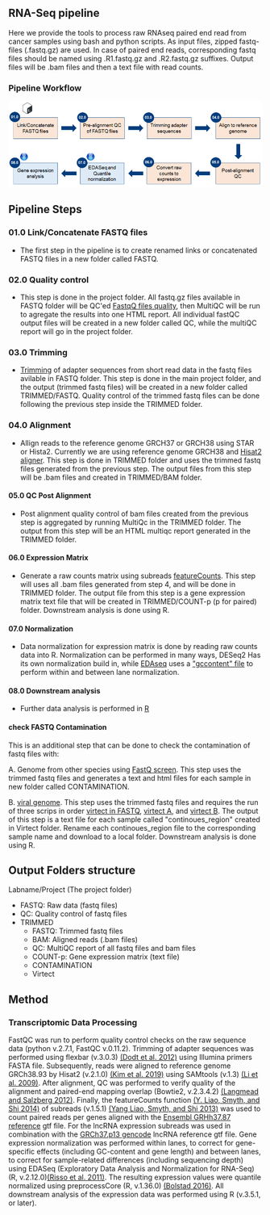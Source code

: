 ## RNA-Seq pipeline
Here we provide the tools to process raw RNAseq paired end read from cancer samples using bash and python scripts. As input files, zipped fastq-files (.fastq.gz) are used. In case of paired end reads, corresponding fastq files should be named using .R1.fastq.gz and .R2.fastq.gz suffixes. Output files will be .bam files and then a text file with read counts.

### Pipeline Workflow
![RNAseq Pipeline](/Figures/RNAseq_pipeline.png)

## Pipeline Steps
### 01.0 Link/Concatenate FASTQ files
- The first step in the pipeline is to create renamed links or concatenated FASTQ files in a new folder called FASTQ. 

### 02.0 Quality control
- This step is done in the project folder. All fastq.gz files available in FASTQ folder will be QC'ed [FastqQ files quality](/Scripts/RNASeq/0.1-%20QC), then MultiQC will be run to agregate the results into one HTML report. All individual fastQC output files will be created in a new folder called QC, while the multiQC report will go in the project folder. 

### 03.0 Trimming
- [Trimming](/Scripts/RNASeq/0.2%20-%20Trimming/trimming.fastq.HPC.sh) of adapter sequences from short read data in the fastq files avilable in FASTQ folder. This step is done in the main project folder, and the output (trimmed fastq files) will be created in a new folder called TRIMMED/FASTQ. Quality control of the trimmed fastq files can be done following the previous step inside the TRIMMED folder.

### 04.0 Alignment
- Allign reads to the reference genome GRCH37 or GRCH38 using STAR or Hista2. Currently we are using reference genome GRCH38 and [Hisat2 aligner](/Scripts/RNASeq/0.3%20-%20Alignment/align.fastq.hisat2.sh). This step is done in TRIMMED folder and uses the trimmed fastq files generated from the previous step. The output files from this step will be .bam files and created in TRIMMED/BAM folder. 

#### 05.0 QC Post Alignment 
- Post alignment quality control of bam files created from the previous step is aggregated by running MultiQc in the TRIMMED folder. The output from this step will be an HTML multiqc report generated in the TRIMMED folder. 

#### 06.0 Expression Matrix
- Generate a raw counts matrix using subreads [featureCounts](/Scripts/RNASeq/0.4%20-%20Feature%20Counts/subreads.create.matrix.trimmed.HPC.sh). This step will uses all .bam files generated from step 4, and will be done in TRIMMED folder. The output file from this step is a gene expression matrix text file that will be created in TRIMMED/COUNT-p (p for paired) folder. Downstream analysis is done using R. 

#### 07.0 Normalization 
- Data normalization for expression matrix is done by reading raw counts data into R. Normalization can be performed in many ways, DESeq2 Has its own normalization build in, while [EDAseq](/../../r-toolbox/-/blob/master/Raw%20Data%20Processing/Normalization/gene_counts_normalization.R) uses a ["gccontent" file](/../../r-toolbox/-/blob/master/Raw%20Data%20Processing/Normalization/geneInfo.Sept2018.RData) to perform within and between lane normalization.

#### 08.0 Downstream analysis
- Further data analysis is performed in [R](/../../r-toolbox/-/tree/master/Data%20Analysis)

#### check FASTQ Contamination
This is an additional step that can be done to check the contamination of fastq files with:

A. Genome from other species using [FastQ screen](/Scripts/RNASeq/FASTQ%20Check%20Contamination/0.1%20-%20FASTQ%20Screen/fastq_screen_HPC.sh).
This step uses the trimmed fastq files and generates a text and html files for each sample in new folder called CONTAMINATION.  

B. [viral genome](/Scripts/RNASeq/FASTQ%20Check%20Contamination/0.2%20-%20Virtect). This step uses the trimmed fastq files and requires the run of three scrips in order [virtect in FASTQ](/Scripts/RNASeq/FASTQ%20Check%20Contamination/0.2%20-%20Virtect/0.1%20-%20Virtect_on_FASTQ_files.sh), [virtect A](/Scripts/RNASeq/FASTQ%20Check%20Contamination/0.2%20-%20Virtect/0.2%20-%20Virtect.fix.A.sh), and [virtect B](/Scripts/RNASeq/FASTQ%20Check%20Contamination/0.2%20-%20Virtect/0.3%20-%20Virtect.fix.B.sh). The output of this step is a text file for each sample called "continoues_region" created in Virtect folder. Rename each continoues_region file to the corresponding sample name and download to a local folder. Downstream analysis is done using R.

## Output Folders structure
Labname/Project (The project folder)
- FASTQ: Raw data (fastq files)
- QC: Quality control of fastq files 
- TRIMMED 
  - FASTQ: Trimmed fastq files
  - BAM: Aligned reads (.bam files)
  - QC: MultiQC report of all fastq files and bam files
  - COUNT-p: Gene expression matrix (text file)
  - CONTAMINATION
  - Virtect

## Method
### Transcriptomic Data Processing 
FastQC was run to perform quality control checks on the raw sequence data (python v.2.7.1, FastQC v.0.11.2). Trimming of adapter sequences was performed using flexbar (v.3.0.3) [(Dodt et al. 2012)](https://doi.org/10.3390/biology1030895) using Illumina primers FASTA file. Subsequently, reads were aligned to reference genome GRCh38.93 by Hisat2 (v.2.1.0) [(Kim et al. 2019)](https://doi.org/10.1038/s41587-019-0201-4) using SAMtools (v.1.3) [(Li et al. 2009)](https://doi.org/10.1093/bioinformatics/btp352). After alignment, QC was performed to verify quality of the alignment and paired-end mapping overlap (Bowtie2, v.2.3.4.2) [(Langmead and Salzberg 2012)](https://doi.org/10.1038/nmeth.1923). Finally, the featureCounts function [(Y. Liao, Smyth, and Shi 2014)](https://doi.org/10.1093/bioinformatics/btt656) of subreads (v.1.5.1) [(Yang Liao, Smyth, and Shi 2013)](https://doi.org/10.1093/nar/gkt214) was used to count paired reads per genes aligned with the [Ensembl GRHh37.87 reference](http://grch37.ensembl.org/index.html) gtf file. For the lncRNA expression subreads was used in combination with the [GRCh37.p13 gencode](https://www.gencodegenes.org/human/grch37_mapped_releases.html) lncRNA reference gtf file. Gene expression normalization was performed within lanes, to correct for gene-specific effects (including GC-content and gene length) and between lanes, to correct for sample-related differences (including sequencing depth) using EDASeq (Exploratory Data Analysis and Normalization for RNA-Seq) (R, v.2.12.0)[(Risso et al. 2011)](https://doi.org/10.1186/1471-2105-12-480). The resulting expression values were quantile normalized using preprocessCore (R, v.1.36.0) [(Bolstad 2016)](https://github.com/bmbolstad/preprocessCore). All downstream analysis of the expression data was performed using R (v.3.5.1, or later). 
